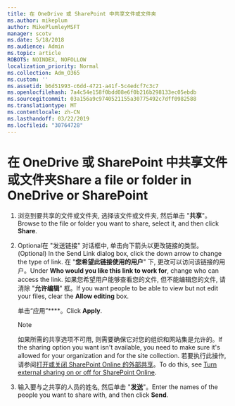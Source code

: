 ```yaml
---
title: 在 OneDrive 或 SharePoint 中共享文件或文件夹
ms.author: mikeplum
author: MikePlumleyMSFT
manager: scotv
ms.date: 5/18/2018
ms.audience: Admin
ms.topic: article
ROBOTS: NOINDEX, NOFOLLOW
localization_priority: Normal
ms.collection: Adm_O365
ms.custom: ''
ms.assetid: b6d51993-c6dd-4721-a41f-5c4edcf7c3c7
ms.openlocfilehash: 7a4c54e158f0bdd08e6f0b216b298133ec05ebdb
ms.sourcegitcommit: 03a156a9c9740521155a30775492c7dff0982588
ms.translationtype: MT
ms.contentlocale: zh-CN
ms.lasthandoff: 03/22/2019
ms.locfileid: "30764728"
---
```

# <a name="share-a-file-or-folder-in-onedrive-or-sharepoint"></a><span data-ttu-id="ed647-102">在 OneDrive 或 SharePoint 中共享文件或文件夹</span><span class="sxs-lookup"><span data-stu-id="ed647-102">Share a file or folder in OneDrive or SharePoint</span></span>

1. <span data-ttu-id="ed647-103">浏览到要共享的文件或文件夹, 选择该文件或文件夹, 然后单击 "**共享**"。</span><span class="sxs-lookup"><span data-stu-id="ed647-103">Browse to the file or folder you want to share, select it, and then click **Share**.</span></span>
    
2. <span data-ttu-id="ed647-104">Optional在 "发送链接" 对话框中, 单击向下箭头以更改链接的类型。</span><span class="sxs-lookup"><span data-stu-id="ed647-104">(Optional) In the Send Link dialog box, click the down arrow to change the type of link.</span></span> <span data-ttu-id="ed647-105">在 "**您希望此链接使用的用户**" 下, 更改可以访问该链接的用户。</span><span class="sxs-lookup"><span data-stu-id="ed647-105">Under **Who would you like this link to work for**, change who can access the link.</span></span> <span data-ttu-id="ed647-106">如果您希望用户能够查看您的文件, 但不能编辑您的文件, 请清除 "**允许编辑**" 框。</span><span class="sxs-lookup"><span data-stu-id="ed647-106">If you want people to be able to view but not edit your files, clear the **Allow editing** box.</span></span> 
    
    <span data-ttu-id="ed647-107">单击“应用”\*\*\*\*。</span><span class="sxs-lookup"><span data-stu-id="ed647-107">Click **Apply**.</span></span>
    
    > [!NOTE]
    > <span data-ttu-id="ed647-108">如果所需的共享选项不可用, 则需要确保它对您的组织和网站集是允许的。</span><span class="sxs-lookup"><span data-stu-id="ed647-108">If the sharing option you want isn't available, you need to make sure it's allowed for your organization and for the site collection.</span></span> <span data-ttu-id="ed647-109">若要执行此操作, 请参阅[打开或关闭 SharePoint Online 的外部共享](https://go.microsoft.com/fwlink/?linkid=866426)。</span><span class="sxs-lookup"><span data-stu-id="ed647-109">To do this, see [Turn external sharing on or off for SharePoint Online](https://go.microsoft.com/fwlink/?linkid=866426).</span></span> 
  
3. <span data-ttu-id="ed647-110">输入要与之共享的人员的姓名, 然后单击 "**发送**"。</span><span class="sxs-lookup"><span data-stu-id="ed647-110">Enter the names of the people you want to share with, and then click **Send**.</span></span>
    

